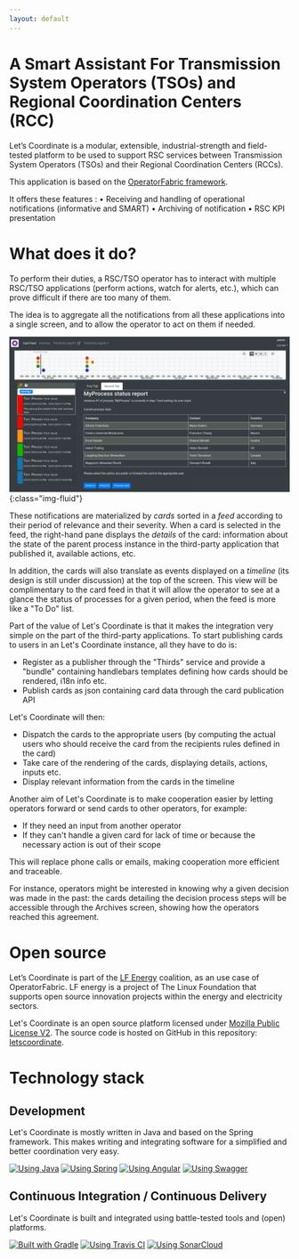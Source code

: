 ```yaml
---
layout: default
---
```


# A Smart Assistant For Transmission System Operators (TSOs) and Regional Coordination Centers (RCC)

Let’s Coordinate is a modular, extensible, industrial-strength and field-tested platform to be used to support RSC services between Transmission System Operators (TSOs) and their Regional Coordination Centers (RCCs).

This application is based on the [OperatorFabric framework](https://github.com/opfab/operatorfabric-core).

It offers these features :
•	Receiving and handling of operational notifications (informative and SMART)
•	Archiving of notification
•	RSC KPI presentation

# What does it do?

To perform their duties, a RSC/TSO operator has to interact with multiple RSC/TSO applications
(perform actions, watch for alerts, etc.), which can prove difficult if
there are too many of them.

The idea is to aggregate all the notifications from all these applications
into a single screen, and to allow the operator to act on them if needed.

![Feed screen layout](./assets/img/of_screenshots/feed_screenshot.png){:class="img-fluid"}

These notifications are materialized by *cards* sorted in a *feed* according
to their period of relevance and their severity.
When a card is selected in the feed, the right-hand pane displays the *details*
of the card: information about the state of the parent process instance in
the third-party application that published it, available actions, etc.

In addition, the cards will also translate as events displayed on a *timeline*
(its design is still under discussion) at the top of the screen.
This view will be complimentary to the card feed in that it will allow the
operator to see at a glance the status of processes for a given period,
when the feed is more like a "To Do" list.

Part of the value of Let's Coordinate is that it makes the integration very
simple on the part of the third-party applications.
To start publishing cards to users in an Let's Coordinate instance, all they
have to do is:

* Register as a publisher through the "Thirds" service and provide a "bundle"
containing handlebars templates defining how cards should be rendered,
i18n info etc.
* Publish cards as json containing card data through the card publication API

Let's Coordinate will then:

* Dispatch the cards to the appropriate users (by computing the actual users
who should receive the card from the recipients rules defined in the card)
* Take care of the rendering of the cards, displaying details, actions,
inputs etc.
* Display relevant information from the cards in the timeline

Another aim of Let's Coordinate is to make cooperation easier by letting
operators forward or send cards to other operators, for example:

* If they need an input from another operator
* If they can't handle a given card for lack of time or because the necessary
action is out of their scope

This will replace phone calls or emails, making cooperation more efficient
and traceable.

For instance, operators might be interested in knowing why a given decision
was made in the past:
the cards detailing the decision process steps will be accessible through
the Archives screen, showing how the
operators reached this agreement.

# Open source

Let’s Coordinate is part of the [LF Energy](https://www.lfenergy.org/) coalition, as an use case of OperatorFabric. 
LF energy is a project of The Linux Foundation that supports open source innovation projects within the energy and electricity sectors.

Let's Coordinate is an open source platform licensed under [Mozilla Public License V2](https://www.mozilla.org/en-US/MPL/2.0/). 
The source code is hosted on GitHub in this repository: [letscoordinate](https://github.com/opfab/letscoordinate).

# Technology stack

## Development
Let's Coordinate is mostly written in Java and based on the Spring framework. 
This makes writing and integrating software for a simplified and better coordination very easy.

[![Using Java](https://img.shields.io/badge/Using-Java-%237473C0.svg?style=for-the-badge)]() 
[![Using Spring](https://img.shields.io/badge/Using-Spring-%236db33f.svg?style=for-the-badge)](https://spring.io/) 
[![Using Angular](https://img.shields.io/badge/Using-Angular-%237473C0.svg?style=for-the-badge)](https://angular.io/)
[![Using Swagger](https://img.shields.io/badge/Using-Swagger-%237473C0.svg?style=for-the-badge)](https://swagger.io/)

## Continuous Integration / Continuous Delivery
Let's Coordinate is built and integrated using battle-tested tools and (open) platforms. 

[![Built with Gradle](https://img.shields.io/badge/Built%20with-Gradle-%23410099.svg?style=for-the-badge)](https://gradle.org/)
[![Using Travis CI](https://img.shields.io/badge/Using-Travis%20CI-%23FF647D.svg?style=for-the-badge)](https://travis-ci.org/letscoordinate/letscoordinate-core)
[![Using SonarCloud](https://img.shields.io/badge/Using-SonarCloud-%23FF647D.svg?style=for-the-badge)](https://sonarcloud.io/dashboard?id=org.lfenergy.letscoordinate%3Aletscoordinate-core)
